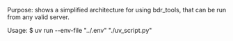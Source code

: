 Purpose: shows a simplified architecture for using bdr_tools, that can be run from any valid server.

Usage:
    $ uv run --env-file "../.env" "./uv_script.py"
